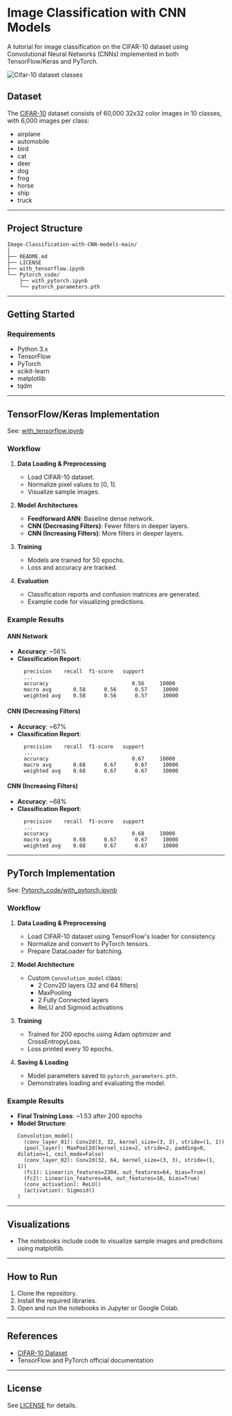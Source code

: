 # Image Classification with CNN Models

A tutorial for image classification on the CIFAR-10 dataset using Convolutional Neural Networks (CNNs) implemented in both TensorFlow/Keras and PyTorch.

![Cifar-10 dataset classes](https://github.com/user-attachments/assets/f8ee80b9-00ae-400c-813e-9a04a6d540be)

## Dataset

The [CIFAR-10](https://www.cs.toronto.edu/~kriz/cifar.html) dataset consists of 60,000 32x32 color images in 10 classes, with 6,000 images per class:

- airplane
- automobile
- bird
- cat
- deer
- dog
- frog
- horse
- ship
- truck

---

## Project Structure

```
Image-Classification-with-CNN-models-main/
│
├── README.md
├── LICENSE
├── with_tensorflow.ipynb
└── Pytorch_code/
    ├── with_pytorch.ipynb
    └── pytorch_parameters.pth
```

---

## Getting Started

### Requirements

- Python 3.x
- TensorFlow
- PyTorch
- scikit-learn
- matplotlib
- tqdm

---

## TensorFlow/Keras Implementation

See: [with_tensorflow.ipynb](with_tensorflow.ipynb)

### Workflow

1. **Data Loading & Preprocessing**
    - Load CIFAR-10 dataset.
    - Normalize pixel values to [0, 1].
    - Visualize sample images.

2. **Model Architectures**
    - **Feedforward ANN**: Baseline dense network.
    - **CNN (Decreasing Filters)**: Fewer filters in deeper layers.
    - **CNN (Increasing Filters)**: More filters in deeper layers.

3. **Training**
    - Models are trained for 50 epochs.
    - Loss and accuracy are tracked.

4. **Evaluation**
    - Classification reports and confusion matrices are generated.
    - Example code for visualizing predictions.

### Example Results

#### ANN Network

- **Accuracy**: ~56%
- **Classification Report**:  
  ```
    precision    recall  f1-score   support
    ...
    accuracy                           0.56     10000
    macro avg       0.58      0.56      0.57     10000
    weighted avg    0.58      0.56      0.57     10000
  ```

#### CNN (Decreasing Filters)

- **Accuracy**: ~67%
- **Classification Report**:  
  ```
    precision    recall  f1-score   support
    ...
    accuracy                           0.67     10000
    macro avg       0.68      0.67      0.67     10000
    weighted avg    0.68      0.67      0.67     10000
  ```

#### CNN (Increasing Filters)

- **Accuracy**: ~68%
- **Classification Report**:  
  ```
    precision    recall  f1-score   support
    ...
    accuracy                           0.68     10000
    macro avg       0.68      0.67      0.67     10000
    weighted avg    0.68      0.67      0.67     10000
  ```

---

## PyTorch Implementation

See: [Pytorch_code/with_pytorch.ipynb](Pytorch_code/with_pytorch.ipynb)

### Workflow

1. **Data Loading & Preprocessing**
    - Load CIFAR-10 dataset using TensorFlow's loader for consistency.
    - Normalize and convert to PyTorch tensors.
    - Prepare DataLoader for batching.

2. **Model Architecture**
    - Custom `Convolution_model` class:
        - 2 Conv2D layers (32 and 64 filters)
        - MaxPooling
        - 2 Fully Connected layers
        - ReLU and Sigmoid activations

3. **Training**
    - Trained for 200 epochs using Adam optimizer and CrossEntropyLoss.
    - Loss printed every 10 epochs.

4. **Saving & Loading**
    - Model parameters saved to `pytorch_parameters.pth`.
    - Demonstrates loading and evaluating the model.

### Example Results

- **Final Training Loss**: ~1.53 after 200 epochs
- **Model Structure**:
    ```
    Convolution_model(
      (conv_layer_01): Conv2d(3, 32, kernel_size=(3, 3), stride=(1, 1))
      (pool_layer): MaxPool2d(kernel_size=2, stride=2, padding=0, dilation=1, ceil_mode=False)
      (conv_layer_02): Conv2d(32, 64, kernel_size=(3, 3), stride=(1, 1))
      (fc1): Linear(in_features=2304, out_features=64, bias=True)
      (fc2): Linear(in_features=64, out_features=10, bias=True)
      (conv_activation): ReLU()
      (activation): Sigmoid()
    )
    ```

---

## Visualizations

- The notebooks include code to visualize sample images and predictions using matplotlib.

---

## How to Run

1. Clone the repository.
2. Install the required libraries.
3. Open and run the notebooks in Jupyter or Google Colab.

---

## References

- [CIFAR-10 Dataset](https://www.cs.toronto.edu/~kriz/cifar.html)
- TensorFlow and PyTorch official documentation

---

## License

See [LICENSE](LICENSE) for details.
